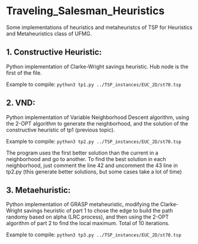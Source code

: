 # Traveling_Salesman_Heuristics

Some implementations of heuristics and metaheuristcs of TSP for Heuristics and Metaheuristics class of UFMG.

## 1. Constructive Heuristic: 

Python implementation of Clarke-Wright savings heuristic. Hub node is the first of the file.

Example to compile: `python3 tp1.py ../TSP_instances/EUC_2D/st70.tsp`

## 2. VND: 

Python implementation of Variable Neighborhood Descent algorithm, using the 2-OPT algorithm to generate the neighborhood, and the solution of the constructive heurístic of tp1 (previous topic).

Example to compile: `python3 tp2.py ../TSP_instances/EUC_2D/st70.tsp`

The program uses the first better solution than the current in a neighborhood and go to another. To find the best solution in each neighborhood, just comment the line 42 and uncomment the 43 line in tp2.py (this generate better solutions, but some cases take a lot of time)

## 3. Metaehuristic:

Python implementation of GRASP metaheuristic, modifying the Clarke-Wright savings heuristic of part 1 to chose the edge to build the path randomy based on alpha (LRC process), and then using the 2-OPT algorithm of part 2 to find the local maximum. Total of 10 iterations.

Example to compile: `python3 tp3.py ../TSP_instances/EUC_2D/st70.tsp`